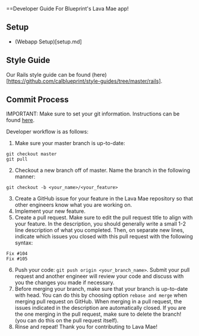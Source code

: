 ==Developer Guide For Blueprint's Lava Mae app!
## Setup
- (Webapp Setup)[setup.md]
## Style Guide
Our Rails style guide can be found (here)[https://github.com/calblueprint/style-guides/tree/master/rails].

## Commit Process
IMPORTANT: Make sure to set your git information. Instructions can be found [here](https://help.github.com/articles/setting-your-username-in-git/).

Developer workflow is as follows:
1. Make sure your master branch is up-to-date:
```
git checkout master
git pull
```
2. Checkout a new branch off of master. Name the branch in the following manner:
```
git checkout -b <your_name>/<your_feature>
```
3. Create a GitHub issue for your feature in the Lava Mae repository so that other
engineers know what you are working on.
4. Implement your new feature.
5. Create a pull request. Make sure to edit the pull request title to align with
your feature. In the description, you should generally write a small 1-2 line description
of what you completed. Then, on separate new lines, indicate which issues you closed with
this pull request with the following syntax:
```
Fix #104
Fix #105
```
6. Push your code: `git push origin <your_branch_name>`. Submit your pull request and
another engineer will review your code and discuss with you the changes you made if necessary.
7. Before merging your branch, make sure that your branch is up-to-date with head. You can do
this by choosing option `rebase and merge` when merging pull request on GitHub. When merging
in a pull request, the issues indicated in the description are automatically closed. If you are
the one merging in the pull request, make sure to delete the branch! (you can do this on the pull
request itself).
8. Rinse and repeat! Thank you for contributing to Lava Mae!
